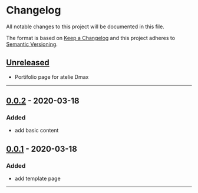# Changelog
All notable changes to this project will be documented in this file.

The format is based on [Keep a Changelog][Keep a Changelog] and this project adheres to [Semantic Versioning][Semantic Versioning].

## [Unreleased]
- Portifolio page for atelie Dmax
---
## [0.0.2] - 2020-03-18
### Added
- add basic content

## [0.0.1] - 2020-03-18
### Added
- add template page
---

<!-- Links -->
[Keep a Changelog]: https://keepachangelog.com/
[Semantic Versioning]: https://semver.org/

<!-- Versions -->
[Unreleased]: https://github.com/ucavalcante/AtelieDmaxPage/compare/v1.0.0...HEAD
[Released]: https://github.com/ucavalcante/AtelieDmaxPage/releases
[0.0.2]: https://github.com/ucavalcante/AtelieDmaxPage/compare/v0.0.1..v0.0.2
[0.0.1]: https://github.com/ucavalcante/AtelieDmaxPage/releases/v0.0.1